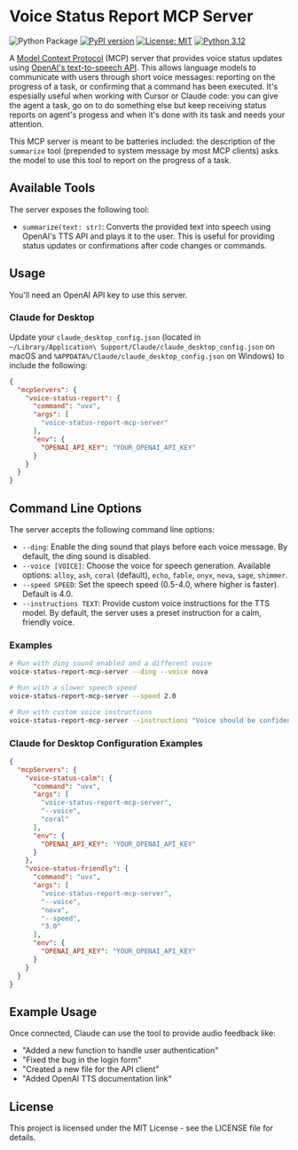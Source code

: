 # Voice Status Report MCP Server

![Python Package](https://github.com/tomekkorbak/voice-status-report-mcp-server/workflows/Python%20Package/badge.svg) [![PyPI version](https://badge.fury.io/py/voice-status-report-mcp-server.svg)](https://badge.fury.io/py/voice-status-report-mcp-server) [![License: MIT](https://img.shields.io/badge/License-MIT-yellow.svg)](https://opensource.org/licenses/MIT) [![Python 3.12](https://img.shields.io/badge/python-3.12-blue.svg)](https://www.python.org/downloads/release/python-3120/)

A [Model Context Protocol](https://modelcontextprotocol.io/introduction) (MCP) server that provides voice status updates using [OpenAI's text-to-speech API](https://platform.openai.com/docs/guides/text-to-speech). This allows language models to communicate with users through short voice messages: reporting on the progress of a task, or confirming that a command has been executed. It's espesially useful when working with Cursor or Claude code: you can give the agent a task, go on to do something else but keep receiving status reports on agent's progess and when it's done with its task and needs your attention.

This MCP server is meant to be batteries included: the description of the `summarize` tool (prepended to system message by most MCP clients) asks the model to use this tool to report on the progress of a task.

## Available Tools

The server exposes the following tool:

- `summarize(text: str)`: Converts the provided text into speech using OpenAI's TTS API and plays it to the user. This is useful for providing status updates or confirmations after code changes or commands.

## Usage

You'll need an OpenAI API key to use this server.

### Claude for Desktop

Update your `claude_desktop_config.json` (located in `~/Library/Application\ Support/Claude/claude_desktop_config.json` on macOS and `%APPDATA%/Claude/claude_desktop_config.json` on Windows) to include the following:

```json
{
  "mcpServers": {
    "voice-status-report": {
      "command": "uvx",
      "args": [
        "voice-status-report-mcp-server"
      ],
      "env": {
        "OPENAI_API_KEY": "YOUR_OPENAI_API_KEY"
      }
    }
  }
}
```

## Command Line Options

The server accepts the following command line options:

- `--ding`: Enable the ding sound that plays before each voice message. By default, the ding sound is disabled.
- `--voice [VOICE]`: Choose the voice for speech generation. Available options: `alloy`, `ash`, `coral` (default), `echo`, `fable`, `onyx`, `nova`, `sage`, `shimmer`.
- `--speed SPEED`: Set the speech speed (0.5-4.0, where higher is faster). Default is 4.0.
- `--instructions TEXT`: Provide custom voice instructions for the TTS model. By default, the server uses a preset instruction for a calm, friendly voice.

### Examples

```bash
# Run with ding sound enabled and a different voice
voice-status-report-mcp-server --ding --voice nova

# Run with a slower speech speed
voice-status-report-mcp-server --speed 2.0

# Run with custom voice instructions
voice-status-report-mcp-server --instructions "Voice should be confident and authoritative"
```

### Claude for Desktop Configuration Examples

```json
{
  "mcpServers": {
    "voice-status-calm": {
      "command": "uvx",
      "args": [
        "voice-status-report-mcp-server",
        "--voice",
        "coral"
      ],
      "env": {
        "OPENAI_API_KEY": "YOUR_OPENAI_API_KEY"
      }
    },
    "voice-status-friendly": {
      "command": "uvx",
      "args": [
        "voice-status-report-mcp-server",
        "--voice",
        "nova",
        "--speed",
        "3.0"
      ],
      "env": {
        "OPENAI_API_KEY": "YOUR_OPENAI_API_KEY"
      }
    }
  }
}
```

## Example Usage

Once connected, Claude can use the tool to provide audio feedback like:

- "Added a new function to handle user authentication"
- "Fixed the bug in the login form"
- "Created a new file for the API client"
- "Added OpenAI TTS documentation link"

## License

This project is licensed under the MIT License - see the LICENSE file for details.
